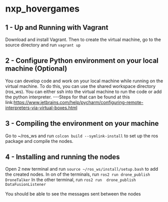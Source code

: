 # nxp_hovergames


## 1 - Up and Running with Vagrant
Download and install Vagrant.
Then to create the virtual machine, go to the source directory and run `vagrant up`

## 2 - Configure Python environment on your local machine (Optional)
You can develop code and work on your local machine while running on the virtual machine.
To do this, you can use the shared workspace directory (ros_ws). You can either ssh into
the virtual machine to run the code or add the python interpreter. 
---Steps for that can be found at this link:https://www.jetbrains.com/help/pycharm/configuring-remote-interpreters-via-virtual-boxes.html

## 3 - Compiling the environment on your machine
Go to ~/ros_ws and run `colcon build --symlink-install` to set up the ros package and 
compile the nodes.

## 4 - Installing and running the nodes
Open 2 new terminal and run `source ~/ros_ws/install/setup.bash` to add the created nodes.
In on of the terminals, run `ros2 run drone_publish DroneTalker`
In the other terminal, run `ros2 run  drone_publish DataFusionListener`

You should be able to see the messages sent between the nodes

